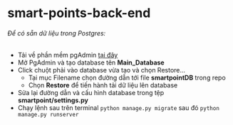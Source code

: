 # smart-points-back-end

###### Để có sẵn dữ liệu trong Postgres:
  - Tải về phần mềm pgAdmin [tại đây](https://www.pgadmin.org/download/)
  - Mở PgAdmin và tạo database tên **Main_Database**
  - Click chuột phải vào database vừa tạo và chọn Restore...
    + Tại mục Filename chọn đường dẫn tới file **smartpointDB** trong repo
    + Chọn **Restore** để tiến hành tải dữ liệu lên database
  - Sửa lại đường dẫn và cấu hình database trong tệp **smartpoint/settings.py**
  - Chạy lệnh sau trên terminal ```python manage.py migrate``` sau đó ```python manage.py runserver```
